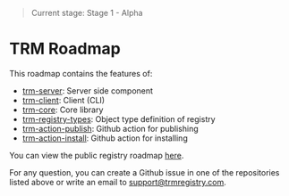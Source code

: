 > Current stage: Stage 1 - Alpha

# TRM Roadmap

This roadmap contains the features of:
- [trm-server](https://github.com/RegestaItalia/trm-server): Server side component
- [trm-client](https://github.com/RegestaItalia/trm-client): Client (CLI)
- [trm-core](https://github.com/RegestaItalia/trm-core): Core library
- [trm-registry-types](https://github.com/RegestaItalia/trm-registry-types): Object type definition of registry
- [trm-action-publish](https://github.com/RegestaItalia/trm-action-publish): Github action for publishing
- [trm-action-install](https://github.com/RegestaItalia/trm-action-install): Github action for installing

You can view the public registry roadmap [here](/registry/public/roadmap.md).

For any question, you can create a Github issue in one of the repositories listed above or write an email to [support@trmregistry.com](mailto:support@trmregistry.com).